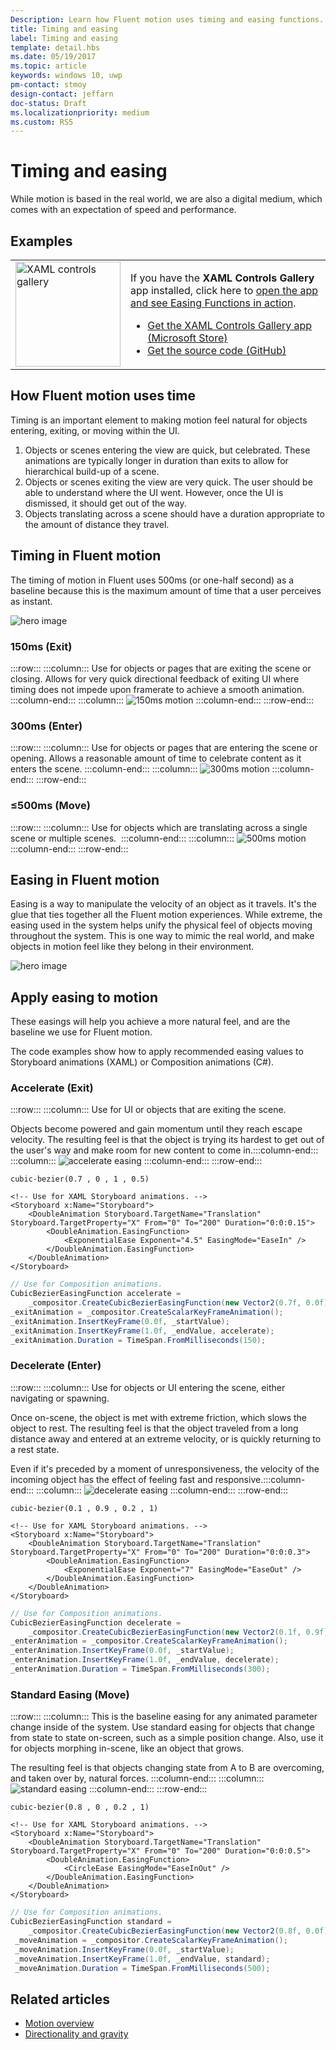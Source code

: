 ```yaml
---
Description: Learn how Fluent motion uses timing and easing functions.
title: Timing and easing
label: Timing and easing
template: detail.hbs
ms.date: 05/19/2017
ms.topic: article
keywords: windows 10, uwp
pm-contact: stmoy
design-contact: jeffarn
doc-status: Draft
ms.localizationpriority: medium
ms.custom: RS5
---
```

# Timing and easing

While motion is based in the real world, we are also a digital medium, which comes with an expectation of speed and performance.​

## Examples

<table>
<tr>
<td><img src="images/xaml-controls-gallery-app-icon.png" alt="XAML controls gallery" width="168"></img></td>
<td>
    <p>If you have the <strong style="font-weight: semi-bold">XAML Controls Gallery</strong> app installed, click here to <a href="xamlcontrolsgallery:/item/EasingFunction">open the app and see Easing Functions in action</a>.</p>
    <ul>
    <li><a href="https://www.microsoft.com/store/productId/9MSVH128X2ZT">Get the XAML Controls Gallery app (Microsoft Store)</a></li>
    <li><a href="https://github.com/Microsoft/Xaml-Controls-Gallery">Get the source code (GitHub)</a></li>
    </ul>
</td>
</tr>
</table>

## How Fluent motion uses time

Timing is an important element to making motion feel natural for objects entering, exiting, or moving within the UI.

1. Objects or scenes entering the view are quick, but celebrated. These animations are typically longer in duration than exits to allow for hierarchical build-up of a scene.
1. Objects or scenes exiting the view are very quick. The user should be able to understand where the UI went. However, once the UI is dismissed, it should get out of the way.
1. Objects translating across a scene should have a duration appropriate to the amount of distance they travel.

## Timing in Fluent motion

The timing of motion in Fluent uses 500ms (or one-half second) as a baseline because this is the maximum amount of time that a user perceives as instant.

![hero image](images/time.gif)

### **150ms** (Exit)

:::row:::
    :::column:::
Use for objects or pages that are exiting the scene or closing.​
Allows for very quick directional feedback of exiting UI where timing does not impede upon framerate to achieve a smooth animation.
    :::column-end:::
    :::column:::
        ![150ms motion](images/150msAlt.gif)
    :::column-end:::
:::row-end:::

### **300ms** (Enter)

:::row:::
    :::column:::
Use for objects or pages that are entering the scene or opening.​
Allows a reasonable amount of time to celebrate content as it enters the scene.​
    :::column-end:::
    :::column:::
        ![300ms motion](images/300ms.gif)
    :::column-end:::
:::row-end:::

### **≤500ms** (Move)

:::row:::
    :::column:::
Use for objects which are translating across a single scene or multiple scenes. ​
    :::column-end:::
    :::column:::
        ![500ms motion](images/500ms.gif)
    :::column-end:::
:::row-end:::

## Easing in Fluent motion

Easing is a way to manipulate the velocity of an object as it travels. It's the glue that ties together all the Fluent motion experiences.​ While extreme, the easing used in the system helps unify the physical feel of objects moving throughout the system. This is one way to mimic the real world, and make objects in motion feel like they belong in their environment.

![hero image](images/easing.gif)

## Apply easing to motion

These easings will help you achieve a more natural feel, and are the baseline we use for Fluent motion.

The code examples show how to apply recommended easing values to Storyboard animations (XAML) or Composition animations (C#).

### **Accelerate** (Exit)

:::row:::
    :::column:::
Use for UI or objects that are exiting the scene.

Objects become powered and gain momentum until they reach escape velocity.​
The resulting feel is that the object is trying its hardest to get out of the user's way and make room for new content to come in.​
    :::column-end:::
    :::column:::
        ![accelerate easing](images/accelEase.gif)
    :::column-end:::
:::row-end:::

```
cubic-bezier(0.7 , 0 , 1 , 0.5)
```

```xaml
<!-- Use for XAML Storyboard animations. -->
<Storyboard x:Name="Storyboard">
    <DoubleAnimation Storyboard.TargetName="Translation" Storyboard.TargetProperty="X" From="0" To="200" Duration="0:0:0.15">
        <DoubleAnimation.EasingFunction>
            <ExponentialEase Exponent="4.5" EasingMode="EaseIn" />
        </DoubleAnimation.EasingFunction>
    </DoubleAnimation>
</Storyboard>
```

```csharp
// Use for Composition animations.
CubicBezierEasingFunction accelerate =
    _compositor.CreateCubicBezierEasingFunction(new Vector2(0.7f, 0.0f), new Vector2(1.0f, 0.5f));
_exitAnimation = _compositor.CreateScalarKeyFrameAnimation();
_exitAnimation.InsertKeyFrame(0.0f, _startValue);
_exitAnimation.InsertKeyFrame(1.0f, _endValue, accelerate);
_exitAnimation.Duration = TimeSpan.FromMilliseconds(150);
```

### **Decelerate** (Enter)

:::row:::
    :::column:::
Use for objects or UI entering the scene, either navigating or spawning​.

Once on-scene, the object is met with extreme friction, which slows the object to rest.​
The resulting feel is that the object traveled from a long distance away and entered at an extreme velocity, or is quickly returning to a rest state.​

Even if it's preceded by a moment of unresponsiveness, the velocity of the incoming object has the effect of feeling fast and responsive.​
    :::column-end:::
    :::column:::
        ![decelerate easing](images/decelEase.gif)
    :::column-end:::
:::row-end:::

```
cubic-bezier(0.1 , 0.9 , 0.2 , 1)
```

```xaml
<!-- Use for XAML Storyboard animations. -->
<Storyboard x:Name="Storyboard">
    <DoubleAnimation Storyboard.TargetName="Translation" Storyboard.TargetProperty="X" From="0" To="200" Duration="0:0:0.3">
        <DoubleAnimation.EasingFunction>
            <ExponentialEase Exponent="7" EasingMode="EaseOut" />
        </DoubleAnimation.EasingFunction>
    </DoubleAnimation>
</Storyboard>
```

```csharp
// Use for Composition animations.
CubicBezierEasingFunction decelerate =
    _compositor.CreateCubicBezierEasingFunction(new Vector2(0.1f, 0.9f), new Vector2(0.2f, 1.0f));
_enterAnimation = _compositor.CreateScalarKeyFrameAnimation();
_enterAnimation.InsertKeyFrame(0.0f, _startValue);
_enterAnimation.InsertKeyFrame(1.0f, _endValue, decelerate);
_enterAnimation.Duration = TimeSpan.FromMilliseconds(300);
```

### **Standard Easing** (Move)

:::row:::
    :::column:::
This is the baseline easing for any animated parameter change inside of the system.
Use standard easing for objects that change from state to state on-screen, such as a simple position change. Also, use it for objects morphing in-scene, like an object that grows.

The resulting feel is that objects changing state from A to B are overcoming, and taken over by, natural forces.​
    :::column-end:::
    :::column:::
        ![standard easing](images/standardEase.gif)
    :::column-end:::
:::row-end:::

```
cubic-bezier(0.8 , 0 , 0.2 , 1)
```

```xaml
<!-- Use for XAML Storyboard animations. -->
<Storyboard x:Name="Storyboard">
    <DoubleAnimation Storyboard.TargetName="Translation" Storyboard.TargetProperty="X" From="0" To="200" Duration="0:0:0.5">
        <DoubleAnimation.EasingFunction>
            <CircleEase EasingMode="EaseInOut" />
        </DoubleAnimation.EasingFunction>
    </DoubleAnimation>
</Storyboard>
```

```csharp
// Use for Composition animations.
CubicBezierEasingFunction standard =
    _compositor.CreateCubicBezierEasingFunction(new Vector2(0.8f, 0.0f), new Vector2(0.2f, 1.0f));
 _moveAnimation = _compositor.CreateScalarKeyFrameAnimation();
 _moveAnimation.InsertKeyFrame(0.0f, _startValue);
 _moveAnimation.InsertKeyFrame(1.0f, _endValue, standard);
 _moveAnimation.Duration = TimeSpan.FromMilliseconds(500);
```

## Related articles

- [Motion overview](index.md)
- [Directionality and gravity](directionality-and-gravity.md)
